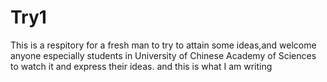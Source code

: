 # Try1
This is a respitory for a fresh man to try to attain some ideas,and welcome anyone especially students in University of Chinese Academy of Sciences to watch it and express their ideas.
and this is what I am writing
